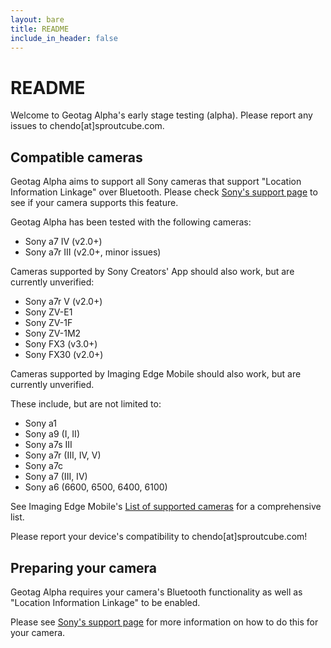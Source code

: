 ```yaml
---
layout: bare
title: README
include_in_header: false
---
```


# README

Welcome to Geotag Alpha's early stage testing (alpha). Please report any issues to chendo[at]sproutcube.com.

## Compatible cameras

Geotag Alpha aims to support all Sony cameras that support "Location Information Linkage" over Bluetooth. Please check [Sony's support page](https://support.d-imaging.sony.co.jp/www/cscs/pmm/products.php?area=gb&lang=en&mnt=3) to see if your camera supports this feature.

Geotag Alpha has been tested with the following cameras:

* Sony a7 IV (v2.0+)
* Sony a7r III (v2.0+, minor issues)

Cameras supported by Sony Creators' App should also work, but are currently unverified:

* Sony a7r V (v2.0+)
* Sony ZV-E1
* Sony ZV-1F
* Sony ZV-1M2
* Sony FX3 (v3.0+)
* Sony FX30 (v2.0+)

Cameras supported by Imaging Edge Mobile should also work, but are currently unverified.

These include, but are not limited to:

* Sony a1
* Sony a9 (I, II)
* Sony a7s III
* Sony a7r (III, IV, V)
* Sony a7c
* Sony a7 (III, IV)
* Sony a6 (6600, 6500, 6400, 6100)

See Imaging Edge Mobile's [List of supported cameras](https://support.d-imaging.sony.co.jp/www/cscs/pmm/products.php?area=gb&lang=en&mnt=3) for a comprehensive list.

Please report your device's compatibility to chendo[at]sproutcube.com!

## Preparing your camera

Geotag Alpha requires your camera's Bluetooth functionality as well as "Location Information Linkage" to be enabled.

Please see [Sony's support page](https://www.sony.com/electronics/support/articles/00196927) for more information on how to do this for your camera.